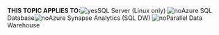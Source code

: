 <Token>**THIS TOPIC APPLIES TO:**![yes](media/yes.png)SQL Server (Linux only) ![no](media/no.png)Azure SQL Database![no](media/no.png)Azure Synapse Analytics (SQL DW) ![no](media/no.png)Parallel Data Warehouse </Token>
